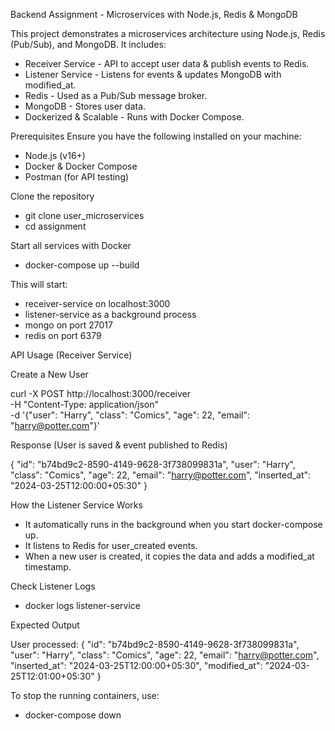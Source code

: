 Backend Assignment - Microservices with Node.js, Redis & MongoDB

This project demonstrates a microservices architecture using Node.js, Redis (Pub/Sub), and MongoDB. It includes:

- Receiver Service - API to accept user data & publish events to Redis.
- Listener Service - Listens for events & updates MongoDB with modified_at.
- Redis - Used as a Pub/Sub message broker.
- MongoDB - Stores user data.
- Dockerized & Scalable - Runs with Docker Compose.

Prerequisites
Ensure you have the following installed on your machine:

- Node.js (v16+)
- Docker & Docker Compose
- Postman (for API testing)

Clone the repository
- git clone <repo-url> user_microservices
- cd assignment

Start all services with Docker
- docker-compose up --build

This will start:

- receiver-service on localhost:3000
- listener-service as a background process
- mongo on port 27017
- redis on port 6379

API Usage (Receiver Service)

Create a New User

curl -X POST http://localhost:3000/receiver \
  -H "Content-Type: application/json" \
  -d '{"user": "Harry", "class": "Comics", "age": 22, "email": "harry@potter.com"}'

Response (User is saved & event published to Redis)

{
    "id": "b74bd9c2-8590-4149-9628-3f738099831a",
    "user": "Harry",
    "class": "Comics",
    "age": 22,
    "email": "harry@potter.com",
    "inserted_at": "2024-03-25T12:00:00+05:30"
}


How the Listener Service Works

- It automatically runs in the background when you start docker-compose up.
- It listens to Redis for user_created events.
- When a new user is created, it copies the data and adds a modified_at timestamp.

Check Listener Logs
- docker logs listener-service

Expected Output

User processed: {
  "id": "b74bd9c2-8590-4149-9628-3f738099831a",
  "user": "Harry",
  "class": "Comics",
  "age": 22,
  "email": "harry@potter.com",
  "inserted_at": "2024-03-25T12:00:00+05:30",
  "modified_at": "2024-03-25T12:01:00+05:30"
}


To stop the running containers, use:

- docker-compose down






